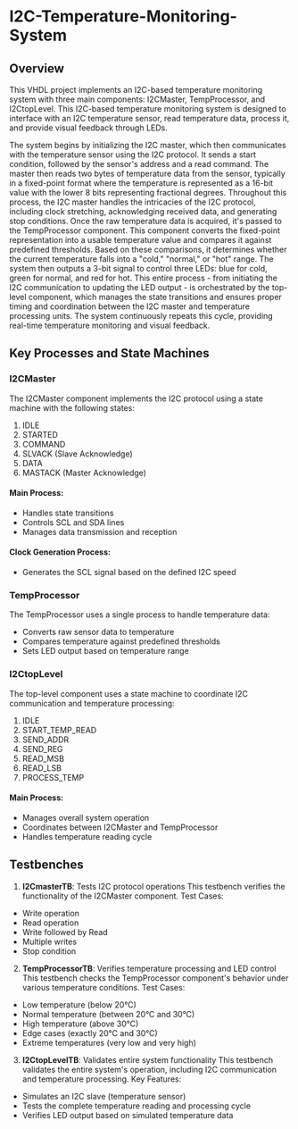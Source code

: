 # I2C-Temperature-Monitoring-System

## Overview

This VHDL project implements an I2C-based temperature monitoring system with three main components: I2CMaster, TempProcessor, and I2CtopLevel. This I2C-based temperature monitoring system is designed to interface with an I2C temperature sensor, read temperature data, process it, and provide visual feedback through LEDs. 

The system begins by initializing the I2C master, which then communicates with the temperature sensor using the I2C protocol. It sends a start condition, followed by the sensor's address and a read command. The master then reads two bytes of temperature data from the sensor, typically in a fixed-point format where the temperature is represented as a 16-bit value with the lower 8 bits representing fractional degrees. Throughout this process, the I2C master handles the intricacies of the I2C protocol, including clock stretching, acknowledging received data, and generating stop conditions.
Once the raw temperature data is acquired, it's passed to the TempProcessor component. This component converts the fixed-point representation into a usable temperature value and compares it against predefined thresholds. Based on these comparisons, it determines whether the current temperature falls into a "cold," "normal," or "hot" range. The system then outputs a 3-bit signal to control three LEDs: blue for cold, green for normal, and red for hot. This entire process - from initiating the I2C communication to updating the LED output - is orchestrated by the top-level component, which manages the state transitions and ensures proper timing and coordination between the I2C master and temperature processing units. The system continuously repeats this cycle, providing real-time temperature monitoring and visual feedback.

## Key Processes and State Machines

### I2CMaster

The I2CMaster component implements the I2C protocol using a state machine with the following states:

1. IDLE
2. STARTED
3. COMMAND
4. SLVACK (Slave Acknowledge)
5. DATA
6. MASTACK (Master Acknowledge)

#### Main Process:
- Handles state transitions
- Controls SCL and SDA lines
- Manages data transmission and reception

#### Clock Generation Process:
- Generates the SCL signal based on the defined I2C speed

### TempProcessor

The TempProcessor uses a single process to handle temperature data:

- Converts raw sensor data to temperature
- Compares temperature against predefined thresholds
- Sets LED output based on temperature range

### I2CtopLevel

The top-level component uses a state machine to coordinate I2C communication and temperature processing:

1. IDLE
2. START_TEMP_READ
3. SEND_ADDR
4. SEND_REG
5. READ_MSB
6. READ_LSB
7. PROCESS_TEMP

#### Main Process:
- Manages overall system operation
- Coordinates between I2CMaster and TempProcessor
- Handles temperature reading cycle

## Testbenches

1. **I2CmasterTB**: Tests I2C protocol operations
This testbench verifies the functionality of the I2CMaster component.
Test Cases:

- Write operation
- Read operation
- Write followed by Read
- Multiple writes
- Stop condition

2. **TempProcessorTB**: Verifies temperature processing and LED control
This testbench checks the TempProcessor component's behavior under various temperature conditions.
Test Cases:

- Low temperature (below 20°C)
- Normal temperature (between 20°C and 30°C)
- High temperature (above 30°C)
- Edge cases (exactly 20°C and 30°C)
- Extreme temperatures (very low and very high)

3. **I2CtopLevelTB**: Validates entire system functionality
This testbench validates the entire system's operation, including I2C communication and temperature processing.
Key Features:

- Simulates an I2C slave (temperature sensor)
- Tests the complete temperature reading and processing cycle
- Verifies LED output based on simulated temperature data
